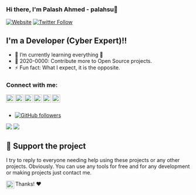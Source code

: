 ### Hi there, I'm Palash Ahmed - palahsu👋

[![Website](https://img.shields.io/website?label=palashgamertechnique.com&style=for-the-badge&url=https%3A%2F%2Fcodestackr.com)](https://palashgamertechnique.com)
[![Twitter Follow](https://img.shields.io/twitter/follow/PalashGamer?color=1DA1F2&logo=twitter&style=for-the-badge)](https://twitter.com/intent/follow?original_referer=https%3A%2F%2Fgithub.com%2FPalashGamer&screen_name=PalashGamer)

## I'm a Developer (Cyber Expert)!!

- 🌱 I’m currently learning everything 🤣
- 🥅 2020-0000: Contribute more to Open Source projects.
- ⚡ Fun fact: What I expect, it is the opposite.

### Connect with me:

[<img align="left" alt="palahsu | YouTube" width="22px" src="https://cdn.jsdelivr.net/npm/simple-icons@v3/icons/youtube.svg" />][youtube]
[<img align="left" alt="palahsu | Gmail" width="22px" src="https://cdn.jsdelivr.net/npm/simple-icons@v3/icons/gmail.svg" />][gmail]
[<img align="left" alt="palahsu | Twitter" width="22px" src="https://cdn.jsdelivr.net/npm/simple-icons@v3/icons/twitter.svg" />][twitter]
[<img align="left" alt="palahsu | LinkedIn" width="22px" src="https://cdn.jsdelivr.net/npm/simple-icons@v3/icons/linkedin.svg" />][linkedin]
[<img align="left" alt="palahsu | Instagram" width="22px" src="https://cdn.jsdelivr.net/npm/simple-icons@v3/icons/instagram.svg" />][instagram]
[<img align="left" alt="palahsu | Telegram" width="22px" src="https://cdn.jsdelivr.net/npm/simple-icons@v3/icons/telegram.svg" />][telegram]

<br />
<br />

- [![GitHub followers](https://img.shields.io/github/followers/palahsu.svg?style=social&label=Follow&maxAge=2592000)](https://github.com/palahsu?tab=followers)
<img src = "https://github-readme-stats.vercel.app/api?username=palahsu&&show_icons=true&title_color=ffffff&icon_color=bb2acf&text_color=daf7dc&bg_color=151515">
<img src = "https://github-readme-stats.vercel.app/api/top-langs/?username=palahsu&langs_count=8&theme=blue-green">

## :sparkling_heart: Support the project

I try to reply to everyone needing help using these projects or any other projects. Obviously. 
You can use any tools for free and for any development or making projects just contact me.

[<img align="left" alt="palahsu | YouTube" width="22px" src="https://cdn.jsdelivr.net/npm/simple-icons@v3/icons/gmail.svg" />][gmail]


Thanks! :heart:

</details>

[website]: https://palashgamertechnique.blogspot.com
[twitter]: https://twitter.com/palashgamer
[gmail]: https://knoxdox4@gmail.com
[youtube]: https://www.youtube.com/channel/UCk6XAWrjB16sizuG-s-TOuA
[instagram]: https://instagram.com/
[linkedin]: https://linkedin.com/in/
[telegram]: https://t.me/AD0000000
